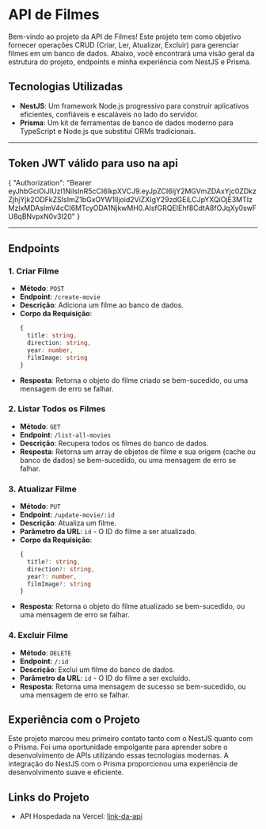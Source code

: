 # API de Filmes

Bem-vindo ao projeto da API de Filmes! Este projeto tem como objetivo fornecer operações CRUD (Criar, Ler, Atualizar, Excluir) para gerenciar filmes em um banco de dados. Abaixo, você encontrará uma visão geral da estrutura do projeto, endpoints e minha experiência com NestJS e Prisma.

## Tecnologias Utilizadas

- **NestJS**: Um framework Node.js progressivo para construir aplicativos eficientes, confiáveis e escaláveis no lado do servidor.
- **Prisma**: Um kit de ferramentas de banco de dados moderno para TypeScript e Node.js que substitui ORMs tradicionais.

---

## Token JWT válido para uso na api

{
"Authorization": "Bearer eyJhbGciOiJIUzI1NiIsInR5cCI6IkpXVCJ9.eyJpZCI6IjY2MGVmZDAxYjc0ZDkzZjhjYjk2ODFkZSIsImZ1bGxOYW1lIjoid2ViZXIgY29zdGEiLCJpYXQiOjE3MTIzMzIxMDAsImV4cCI6MTcyODA1NjkwMH0.AlsfGRQEIEhf8CdtA8fOJqXy0swFU8qBNvpxN0v3I20"
}

---

## Endpoints

### 1. Criar Filme

- **Método**: `POST`
- **Endpoint**: `/create-movie`
- **Descrição**: Adiciona um filme ao banco de dados.
- **Corpo da Requisição**:
  ```typescript
  {
    title: string,
    direction: string,
    year: number,
    filmImage: string
  }
  ```
- **Resposta**: Retorna o objeto do filme criado se bem-sucedido, ou uma mensagem de erro se falhar.

### 2. Listar Todos os Filmes

- **Método**: `GET`
- **Endpoint**: `/list-all-movies`
- **Descrição**: Recupera todos os filmes do banco de dados.
- **Resposta**: Retorna um array de objetos de filme e sua origem (cache ou banco de dados) se bem-sucedido, ou uma mensagem de erro se falhar.

### 3. Atualizar Filme

- **Método**: `PUT`
- **Endpoint**: `/update-movie/:id`
- **Descrição**: Atualiza um filme.
- **Parâmetro da URL**: `id` - O ID do filme a ser atualizado.
- **Corpo da Requisição**:
  ```typescript
  {
    title?: string,
    direction?: string,
    year?: number,
    filmImage?: string
  }
  ```
- **Resposta**: Retorna o objeto do filme atualizado se bem-sucedido, ou uma mensagem de erro se falhar.

### 4. Excluir Filme

- **Método**: `DELETE`
- **Endpoint**: `/:id`
- **Descrição**: Exclui um filme do banco de dados.
- **Parâmetro da URL**: `id` - O ID do filme a ser excluído.
- **Resposta**: Retorna uma mensagem de sucesso se bem-sucedido, ou uma mensagem de erro se falhar.

## Experiência com o Projeto

Este projeto marcou meu primeiro contato tanto com o NestJS quanto com o Prisma. Foi uma oportunidade empolgante para aprender sobre o desenvolvimento de APIs utilizando essas tecnologias modernas. A integração do NestJS com o Prisma proporcionou uma experiência de desenvolvimento suave e eficiente.

## Links do Projeto

- API Hospedada na Vercel: [link-da-api](https://public-selective-process.vercel.app/)
